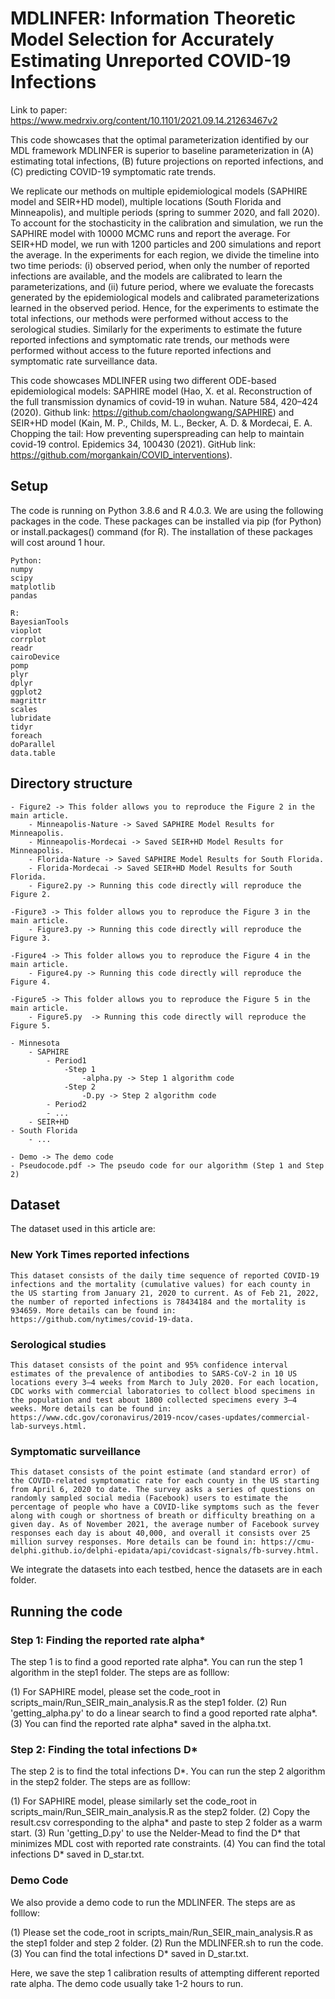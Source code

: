 # MDLINFER: Information Theoretic Model Selection for Accurately Estimating Unreported COVID-19 Infections

Link to paper: https://www.medrxiv.org/content/10.1101/2021.09.14.21263467v2

This code showcases that the optimal parameterization identified by our MDL framework MDLINFER is superior to baseline parameterization in (A) estimating total infections, (B) future projections on reported infections, and (C) predicting COVID-19 symptomatic rate trends. 

We replicate our methods on multiple epidemiological models (SAPHIRE model and SEIR+HD model), multiple locations (South Florida and Minneapolis), and multiple periods (spring to summer 2020, and fall 2020). To account for the stochasticity in the calibration and simulation, we run the SAPHIRE model with 10000 MCMC runs and report the average. For SEIR+HD model, we run with 1200 particles and 200 simulations and report the average. In the experiments for each region, we divide the timeline into two time periods: (i) observed period, when only the number of reported infections are available, and the models are calibrated to learn the parameterizations, and (ii) future period, where we evaluate the forecasts generated by the epidemiological models and calibrated parameterizations learned in the observed period. Hence, for the experiments to estimate the total infections, our methods were performed without access to the serological studies. Similarly for the experiments to estimate the future reported infections and symptomatic rate trends, our methods were performed without access to the future reported infections and symptomatic rate surveillance data.

This code showcases MDLINFER using two different ODE-based epidemiological models: SAPHIRE model (Hao, X. et al. Reconstruction of the full transmission dynamics of covid-19 in wuhan. Nature 584, 420–424 (2020). Github link: https://github.com/chaolongwang/SAPHIRE) and SEIR+HD model (Kain, M. P., Childs, M. L., Becker, A. D. & Mordecai, E. A. Chopping the tail: How preventing superspreading can help to maintain covid-19 control. Epidemics 34, 100430 (2021). GitHub link: https://github.com/morgankain/COVID_interventions).

## Setup

The code is running on Python 3.8.6 and R 4.0.3.
We are using the following packages in the code. These packages can be installed via pip (for Python) or install.packages() command (for R). The installation of these packages will cost around 1 hour.

```
Python:
numpy
scipy
matplotlib
pandas

R:
BayesianTools
vioplot
corrplot
readr
cairoDevice
pomp
plyr
dplyr
ggplot2
magrittr
scales
lubridate
tidyr
foreach
doParallel
data.table
```

## Directory structure

```
- Figure2 -> This folder allows you to reproduce the Figure 2 in the main article.
	- Minneapolis-Nature -> Saved SAPHIRE Model Results for Minneapolis.
	- Minneapolis-Mordecai -> Saved SEIR+HD Model Results for Minneapolis.
	- Florida-Nature -> Saved SAPHIRE Model Results for South Florida.
	- Florida-Mordecai -> Saved SEIR+HD Model Results for South Florida.
	- Figure2.py -> Running this code directly will reproduce the Figure 2.
```
```
-Figure3 -> This folder allows you to reproduce the Figure 3 in the main article.
	- Figure3.py -> Running this code directly will reproduce the Figure 3.
```
```
-Figure4 -> This folder allows you to reproduce the Figure 4 in the main article.
	- Figure4.py -> Running this code directly will reproduce the Figure 4.
```
```
-Figure5 -> This folder allows you to reproduce the Figure 5 in the main article.
	- Figure5.py  -> Running this code directly will reproduce the Figure 5.
```
```
- Minnesota
	- SAPHIRE
		- Period1
			-Step 1
				-alpha.py -> Step 1 algorithm code
			-Step 2
				-D.py -> Step 2 algorithm code
		- Period2
		- ...
	- SEIR+HD
- South Florida
	- ...
```

```
- Demo -> The demo code
- Pseudocode.pdf -> The pseudo code for our algorithm (Step 1 and Step 2)
```
## Dataset

  The dataset used in this article are: 

### New York Times reported infections
	This dataset consists of the daily time sequence of reported COVID-19 infections and the mortality (cumulative values) for each county in the US starting from January 21, 2020 to current. As of Feb 21, 2022, the number of reported infections is 78434184 and the mortality is 934659. More details can be found in: https://github.com/nytimes/covid-19-data.
### Serological studies
	This dataset consists of the point and 95% confidence interval estimates of the prevalence of antibodies to SARS-CoV-2 in 10 US locations every 3–4 weeks from March to July 2020. For each location, CDC works with commercial laboratories to collect blood specimens in the population and test about 1800 collected specimens every 3–4 weeks. More details can be found in: https://www.cdc.gov/coronavirus/2019-ncov/cases-updates/commercial-lab-surveys.html.
### Symptomatic surveillance
	This dataset consists of the point estimate (and standard error) of the COVID-related symptomatic rate for each county in the US starting from April 6, 2020 to date. The survey asks a series of questions on randomly sampled social media (Facebook) users to estimate the percentage of people who have a COVID-like symptoms such as the fever along with cough or shortness of breath or difficulty breathing on a given day. As of November 2021, the average number of Facebook survey responses each day is about 40,000, and overall it consists over 25 million survey responses. More details can be found in: https://cmu-delphi.github.io/delphi-epidata/api/covidcast-signals/fb-survey.html.

We integrate the datasets into each testbed, hence the datasets are in each folder.

## Running the code

### Step 1: Finding the reported rate alpha*



The step 1 is to find a good reported rate alpha*. You can run the step 1 algorithm in the step1 folder. The steps are as folllow: 

(1) For SAPHIRE model, please set the code_root in scripts_main/Run_SEIR_main_analysis.R as the step1 folder.
(2) Run 'getting_alpha.py' to do a linear search to find a good reported rate alpha*.
(3) You can find the reported rate alpha* saved in the alpha.txt.

### Step 2: Finding the total infections D*

The step 2 is to find the total infections D*. You can run the step 2 algorithm in the step2 folder. The steps are as folllow: 

(1) For SAPHIRE model, please similarly set the code_root in scripts_main/Run_SEIR_main_analysis.R as the step2 folder. 
(2) Copy the result.csv corresponding to the alpha* and paste to step 2 folder as a warm start.
(3) Run 'getting_D.py' to use the Nelder-Mead to find the D* that minimizes MDL cost with reported rate constraints.
(4) You can find the total infections D* saved in D_star.txt.

### Demo Code

We also provide a demo code to run the MDLINFER. The steps are as folllow: 

(1) Please set the code_root in scripts_main/Run_SEIR_main_analysis.R as the step1 folder and step 2 folder.
(2) Run the MDLINFER.sh to run the code.
(3) You can find the total infections D* saved in D_star.txt.

Here, we save the step 1 calibration results of attempting different reported rate alpha. The demo code usually take 1-2 hours to run.
